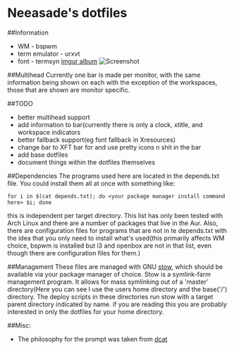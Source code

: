 Neeasade's dotfiles
===================

##Information
*   WM - bspwm
*   term emulator - urxvt
*   font - termsyn
[imgur album](http://imgur.com/a/hYQkg)
![Screenshot](http://i.imgur.com/ceexx19.png)

##Multihead
Currently one bar is made per monitor, with the same information being shown on each with the exception of the workspaces, those that are shown are monitor specific.

##TODO
*   better multihead support
*   add information to bar(currently there is only a clock, xtitle, and workspace indicators
*   better fallback support(eg font fallback in Xresources)
*   change bar to XFT bar for and use pretty icons n shit in the bar
*   add base dotfiles
*   document things within the dotfiles themselves

##Dependencies
The programs used here are located in the depends.txt file. You could install them all at once with something like:
```
for i in $(cat depends.txt); do <your package manager install command here> $i; done
```
this is independent per target directory. This list has only been tested with Arch Linux and there are a number of packages that live in the Aur. Also, there are configuration files for programs that are not in te depends.txt with the idea that you only need to install what's used(this primarily affects WM choice, bspwm is installed but i3 and openbox are not in that list, even though there are configuration files for them.)


##Management
These files are managed with GNU [stow](http://www.gnu.org/software/stow/manual/stow.html), which should be available via your package manager of choice. Stow is a symlink-farm management program. It allows for mass symlinking out of a 'master' directory(Here you can see I use the users home directory and the base('/') directory. The deploy scripts in these directories run stow with a target parent directory indicated by name. if you are reading this you are probably interested in only the dotfiles for your home directory.

##Misc:
*   The philosophy for the prompt was taken from [dcat](http://dcat.iotek.org/prompt/)

